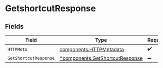 # GetshortcutResponse


## Fields

| Field                                                                             | Type                                                                              | Required                                                                          | Description                                                                       |
| --------------------------------------------------------------------------------- | --------------------------------------------------------------------------------- | --------------------------------------------------------------------------------- | --------------------------------------------------------------------------------- |
| `HTTPMeta`                                                                        | [components.HTTPMetadata](../../models/components/httpmetadata.md)                | :heavy_check_mark:                                                                | N/A                                                                               |
| `GetShortcutResponse`                                                             | [*components.GetShortcutResponse](../../models/components/getshortcutresponse.md) | :heavy_minus_sign:                                                                | OK                                                                                |